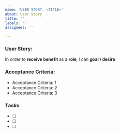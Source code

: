```yaml
---
name: 'USER STORY: <TITLE>'
about: User Story
title: ''
labels: ''
assignees: ''

---
```


### User Story: 
In order to **receive benefit** as a **role**, I can **goal / desire**

### Acceptance Criteria:
* Acceptance Criteria: 1
* Acceptance Criteria: 2
* Acceptance Criteria: 3

### Tasks 
- [ ]
- [ ]
- [ ]
